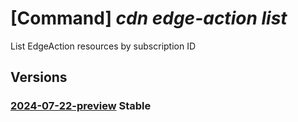 # [Command] _cdn edge-action list_

List EdgeAction resources by subscription ID

## Versions

### [2024-07-22-preview](/Resources/mgmt-plane/L3N1YnNjcmlwdGlvbnMve30vcHJvdmlkZXJzL21pY3Jvc29mdC5jZG4vZWRnZWFjdGlvbnM=/2024-07-22-preview.xml) **Stable**

<!-- mgmt-plane /subscriptions/{}/providers/microsoft.cdn/edgeactions 2024-07-22-preview -->
<!-- mgmt-plane /subscriptions/{}/resourcegroups/{}/providers/microsoft.cdn/edgeactions 2024-07-22-preview -->
